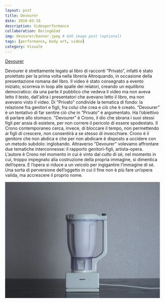 ```yaml
---
layout: post
title: Devourer
date: 2010-03-10
description: Videoperformance
collaboration: Boring&Sad
img: devourer/banner.jpeg # Add image post (optional)
tags: [performance, body art, video]
category: Visuale
---
```

[Devourer](https://vimeo.com/boringandsad/devourer)

Devourer è strettamente legato al libro di racconti “Privato”, infatti è stato proiettato per la prima volta nella libreria Altroquando, in occasione della presentazione romana del libro. Il video è stato consegnato a evento iniziato; scorreva in loop alle spalle dei relatori, creando un equilibrio democratico: da una parte il pubblico che vedeva il video ma non aveva letto il testo, dall'altra i presentatori che avevano letto il libro, ma non avevano visto il video.
Di "Privato" condivide la tematica di fondo: la relazione fra genitori e figli, fra colui che crea e ciò che è creato. “Devourer” è un tentativo di far sentire ciò che in “Privato” è argomentato. Ha l’obiettivo di parlare allo stomaco.
"Devourer" è Crono, il dio che sbrana i suoi stessi figli per ansia di esistere, per non correre il pericolo di essere spodestato. Il Crono contemporaneo cerca, invece, di bloccare il tempo, non permettendo ai figli di crescere, non consentirà a se stesso di invecchiare. Crono è il genitore che non abdica e che per non abdicare è disposto a uccidere con un metodo subdolo: inglobando. Attraverso "Devourer" volevamo affrontare due tematiche interconnesse: il rapporto genitori-figli, artista-opera.
L’autore è Crono nel momento in cui è vinto dal culto di sé, nel momento in cui, troppo impegnato alla costruzione della propria immagine, si dimentica dell’opera. E l’opera si riduce a un veicolo per ingigantire l’immagine di sé. Una sorta di perversione dell’oggetto in cui il fine non è più fare un’opera valida, ma accrescere il proprio nome.


![](../assets/img/devourer/frullatore.jpg)
